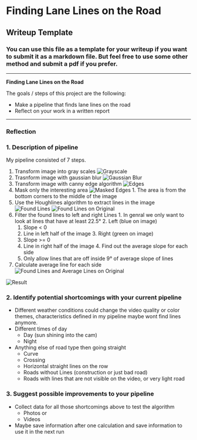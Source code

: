 # **Finding Lane Lines on the Road**

## Writeup Template

### You can use this file as a template for your writeup if you want to submit it as a markdown file. But feel free to use some other method and submit a pdf if you prefer.

---

**Finding Lane Lines on the Road**

The goals / steps of this project are the following:
* Make a pipeline that finds lane lines on the road
* Reflect on your work in a written report


[//]: # (Image References)

[image1]: documentation/grayscale.jpg "Grayscale"
[image2]: documentation/gaussian_blur.jpg "Gaussian Blur"
[image3]: documentation/edges.jpg "Edges"
[image4]: documentation/masked_edges.jpg "Masked Edges"
[image5]: documentation/found_lines.jpg "Found Lines"
[image6]: documentation/found_lines_on_orig.jpg "Found Lines on Original"
[image7]: documentation/found_lines_avg_lines_on_orig.jpg "Found Lines and Average Line on Original"
[image8]: documentation/result.jpg "Result"

---

### Reflection

### 1. Description of pipeline

My pipeline consisted of 7 steps.

  1. Transform image into gray scales ![Grayscale][image1]
  2. Trasnform image with gaussian blur ![Gaussian Blur][image2]
  3. Transform image with canny edge algorithm ![Edges][image3]
  4. Mask only the interesting area ![Masked Edges][image4]
    1. The area is from the bottom corners to the middle of the image
  5. Use the Houghlines algorithm to extract lines in the image ![Found Lines][image5] ![Found Lines on Original][image6]
  6. Filter the found lines to left and right Lines
    1. In genral we only want to look at lines that have at least 22.5°
    2. Left (blue on image)
      1. Slope < 0
      2. Line in left half of the image
    3. Right (green on image)
      1. Slope >= 0
      2. Line in right half of the image
    4. Find out the average slope for each side
      1. Only allow lines that are off inside 9° of average slope of lines
  7. Calculate average line for each side ![Found Lines and Average Lines on Original][image7]

  ![Result][image8]

### 2. Identify potential shortcomings with your current pipeline

  * Different weather conditions could change the video quality or color themes, characteristics defined in my pipeline maybe wont find lines anymore.
  * Different times of day
    * Day (sun shining into the cam)
    * Night
  * Anything else of road type then going straight
    * Curve
    * Crossing
    * Horizontal straight lines on the row
    * Roads without Lines (construction or just bad road)
    * Roads with lines that are not visible on the video, or very light road

### 3. Suggest possible improvements to your pipeline

  * Collect data for all those shortcomings above to test the algorithm
    * Photos or
    * Videos
  * Maybe save information after one calculation and save information to use it in the next run
